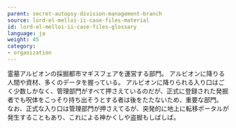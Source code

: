 ```yaml
---
parent: secret-autopsy-division-management-branch
source: lord-el-melloi-ii-case-files-material
id: lord-el-melloi-ii-case-files-glossary
language: ja
weight: 45
category:
- organization
---
```


霊墓アルビオンの採掘都市マギスフェアを運営する部門。
アルビオンに降りる人間や資材、多くのデータを握っている。
アルビオンに降りられる入り口はごく少数しかなく、管理部門がすべて押さえているのだが、正式に登録された発掘者でも呪体をこっそり持ち出そうとする者は後をたたないため、重要な部門。
なお、正式な入り口は管理部門が押さえてるが、突発的に地上に転移ポータルが発生することもあり、これによる神かくしや盗掘もしばしば。
